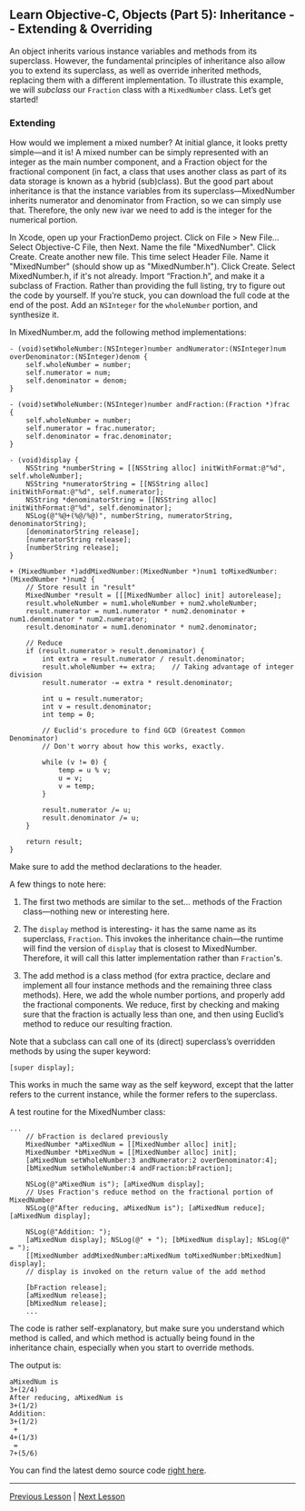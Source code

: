 ##  Learn Objective-C, Objects (Part 5): Inheritance -- Extending & Overriding

An object inherits various instance variables and methods from its superclass. However, the fundamental principles of inheritance also allow you to extend its superclass, as well as override inherited methods, replacing them with a different implementation. To illustrate this example, we will *subclass* our `Fraction` class with a `MixedNumber` class. Let’s get started!

### Extending

How would we implement a mixed number? At initial glance, it looks pretty simple—and it is! A mixed number can be simply represented with an integer as the main number component, and a Fraction object for the fractional component (in fact, a class that uses another class as part of its data storage is known as a hybrid (sub)class). But the good part about inheritance is that the instance variables from its superclass—MixedNumber inherits numerator and denominator from Fraction, so we can simply use that. Therefore, the only new ivar we need to add is the integer for the numerical portion.

In Xcode, open up your FractionDemo project. Click on File > New File… Select Objective-C File, then Next. Name the file "MixedNumber". Click Create. Create another new file. This time select Header File. Name it "MixedNumber" (should show up as "MixedNumber.h"). Click Create. Select MixedNumber.h, if it's not already. Import “Fraction.h”, and make it a subclass of Fraction. Rather than providing the full listing, try to figure out the code by yourself. If you’re stuck, you can download the full code at the end of the post. Add an `NSInteger` for the `wholeNumber` portion, and synthesize it.

In MixedNumber.m, add the following method implementations:

```objc
- (void)setWholeNumber:(NSInteger)number andNumerator:(NSInteger)num overDenominator:(NSInteger)denom {
    self.wholeNumber = number;
    self.numerator = num;
    self.denominator = denom;
}

- (void)setWholeNumber:(NSInteger)number andFraction:(Fraction *)frac {
    self.wholeNumber = number;
    self.numerator = frac.numerator;
    self.denominator = frac.denominator;
}

- (void)display {
    NSString *numberString = [[NSString alloc] initWithFormat:@"%d", self.wholeNumber];
    NSString *numeratorString = [[NSString alloc] initWithFormat:@"%d", self.numerator];
    NSString *denominatorString = [[NSString alloc] initWithFormat:@"%d", self.denominator];
    NSLog(@"%@+(%@/%@)", numberString, numeratorString, denominatorString);
    [denominatorString release];
    [numeratorString release];
    [numberString release];
}

+ (MixedNumber *)addMixedNumber:(MixedNumber *)num1 toMixedNumber:(MixedNumber *)num2 {
    // Store result in "result"
    MixedNumber *result = [[[MixedNumber alloc] init] autorelease];
    result.wholeNumber = num1.wholeNumber + num2.wholeNumber;
    result.numerator = num1.numerator * num2.denominator + num1.denominator * num2.numerator;
    result.denominator = num1.denominator * num2.denominator;

    // Reduce
    if (result.numerator > result.denominator) {
        int extra = result.numerator / result.denominator;
        result.wholeNumber += extra;    // Taking advantage of integer division
        result.numerator -= extra * result.denominator;

        int u = result.numerator;
        int v = result.denominator;
        int temp = 0;

        // Euclid's procedure to find GCD (Greatest Common Denominator)
        // Don't worry about how this works, exactly. 

        while (v != 0) {
            temp = u % v;
            u = v;
            v = temp;
        }

        result.numerator /= u;
        result.denominator /= u;
    }

    return result;
}
```

Make sure to add the method declarations to the header.

A few things to note here:

1. The first two methods are similar to the set… methods of the Fraction class—nothing new or interesting here.

2. The `display` method is interesting- it has the same name as its superclass, `Fraction`. This invokes the inheritance chain—the runtime will find the version of `display` that is closest to MixedNumber. Therefore, it will call this latter implementation rather than `Fraction`'s.

3. The add method is a class method (for extra practice, declare and implement all four instance methods and the remaining three class methods). Here, we add the whole number portions, and properly add the fractional components. We reduce, first by checking and making sure that the fraction is actually less than one, and then using Euclid’s method to reduce our resulting fraction.

Note that a subclass can call one of its (direct) superclass’s overridden methods by using the super keyword:

```objc
[super display];
```

This works in much the same way as the self keyword, except that the latter refers to the current instance, while the former refers to the superclass.

A test routine for the MixedNumber class:

```objc
...
    // bFraction is declared previously
    MixedNumber *aMixedNum = [[MixedNumber alloc] init];
    MixedNumber *bMixedNum = [[MixedNumber alloc] init];
    [aMixedNum setWholeNumber:3 andNumerator:2 overDenominator:4];
    [bMixedNum setWholeNumber:4 andFraction:bFraction];

    NSLog(@"aMixedNum is"); [aMixedNum display];
    // Uses Fraction's reduce method on the fractional portion of MixedNumber
    NSLog(@"After reducing, aMixedNum is"); [aMixedNum reduce]; [aMixedNum display];

    NSLog(@"Addition: "); 
    [aMixedNum display]; NSLog(@" + "); [bMixedNum display]; NSLog(@" = ");
    [[MixedNumber addMixedNumber:aMixedNum toMixedNumber:bMixedNum] display];   
    // display is invoked on the return value of the add method

    [bFraction release];
    [aMixedNum release];
    [bMixedNum release];
    ...
```

The code is rather self-explanatory, but make sure you understand which method is called, and which method is actually being found in the inheritance chain, especially when you start to override methods.

The output is:

```
aMixedNum is
3+(2/4)
After reducing, aMixedNum is
3+(1/2)
Addition: 
3+(1/2)
 + 
4+(1/3)
 = 
7+(5/6)
```

You can find the latest demo source code [right here](../code_resources/Objects%20Part%205%20-%20Inheritance%20-%20Extending%20and%20Overriding).

---

[Previous Lesson](64.md) | [Next Lesson](66.md)
